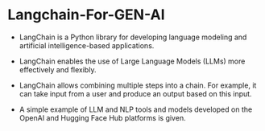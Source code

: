 # Langchain-For-GEN-AI

* LangChain is a Python library for developing language modeling and artificial intelligence-based applications. 

* LangChain enables the use of Large Language Models (LLMs) more effectively and flexibly.

* LangChain allows combining multiple steps into a chain. For example, it can take input from a user and produce an output based on this input.

* A simple example of LLM and NLP tools and models developed on the OpenAI and Hugging Face Hub platforms is given.

